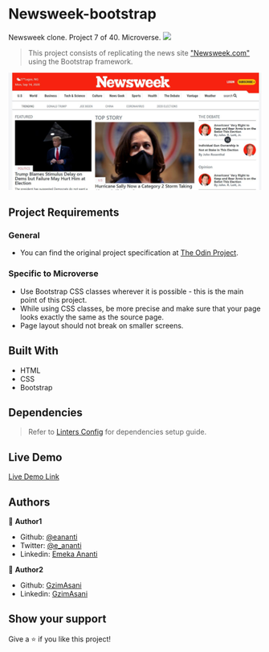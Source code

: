 # Newsweek-bootstrap
Newsweek clone. Project 7 of 40. Microverse.
![](https://img.shields.io/badge/Microverse-blueviolet)

> This project consists of replicating the news site ["Newsweek.com"](https://www.newsweek.com/) using the Bootstrap framework.

![screenshot](./images/screenshot.png)

## Project Requirements

### General
- You can find the original project specification at [The Odin Project](https://www.theodinproject.com/courses/html5-and-css3/lessons/using-bootstrap).

### Specific to Microverse
- Use Bootstrap CSS classes wherever it is possible - this is the main point of this project.
- While using CSS classes, be more precise and make sure that your page looks exactly the same as the source page.
- Page layout should not break on smaller screens.

## Built With

- HTML
- CSS
- Bootstrap

## Dependencies

> Refer to [Linters Config](https://github.com/eananti/linters-config/tree/master/html-css) for dependencies setup guide.

## Live Demo

[Live Demo Link](https://)

## Authors

👤 **Author1**

- Github: [@eananti](https://github.com/ceejayski)
- Twitter: [@e_ananti](https://twitter.com/ceejayski1)
- Linkedin: [Emeka Ananti](https://www.linkedin.com/in/okolichijioke/)

👤 **Author2**

- Github: [GzimAsani](https://github.com/GzimAsani)
- Linkedin: [GzimAsani](https://www.linkedin.com/in/gzim-asani-83390a17a/)

## Show your support

Give a ⭐️ if you like this project!
